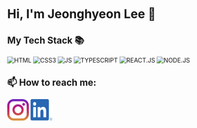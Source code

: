 # Hi, I'm Jeonghyeon Lee 👋

<!--
**JHyeon0915/JHyeon0915** is a ✨ _special_ ✨ repository because its `README.md` (this file) appears on your GitHub profile.

Here are some ideas to get you started:

- 🔭 I’m currently working on ...
- 🌱 I’m currently learning ...
- 👯 I’m looking to collaborate on ...
- 🤔 I’m looking for help with ...
- 💬 Ask me about ...

- 😄 Pronouns: ...
- ⚡ Fun fact: ...
-->

<h2>My Tech Stack 📚</h2>

![HTML](https://img.shields.io/badge/-HTML-red?style=for-the-badge)
![CSS3](https://img.shields.io/badge/-CSS3-3399FF?style=for-the-badge)
![JS](https://img.shields.io/badge/-JAVASCRIPT-FFCE5A?style=for-the-badge&logoColor=white)
![TYPESCRIPT](https://img.shields.io/badge/-TYPESCRIPT-blue?style=for-the-badge)
![REACT.JS](https://img.shields.io/badge/-REACT.JS-yellow?style=for-the-badge)
![NODE.JS](https://img.shields.io/badge/-NODE.JS-006633?style=for-the-badge)

<h2> 📫 How to reach me: </h2>

<img src="https://github.com/JHyeon0915/JHyeon0915/blob/main/images/instagramicon.svg?raw=true" alt="IG" width="50" height="50">
<img src="https://github.com/JHyeon0915/JHyeon0915/blob/main/images/linkedinicon.png?raw=true" alt="IG" width="50" height="50">

